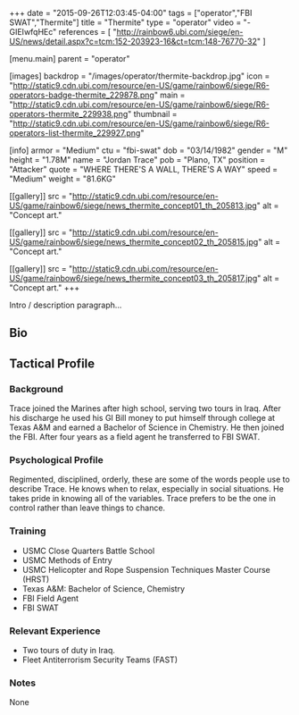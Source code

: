 +++
date = "2015-09-26T12:03:45-04:00"
tags = ["operator","FBI SWAT","Thermite"]
title = "Thermite"
type = "operator"
video = "-GIEIwfqHEc"
references = [
  "http://rainbow6.ubi.com/siege/en-US/news/detail.aspx?c=tcm:152-203923-16&ct=tcm:148-76770-32"
]

[menu.main]
  parent = "operator"

[images]
  backdrop = "/images/operator/thermite-backdrop.jpg"
  icon = "http://static9.cdn.ubi.com/resource/en-US/game/rainbow6/siege/R6-operators-badge-thermite_229878.png"
  main = "http://static9.cdn.ubi.com/resource/en-US/game/rainbow6/siege/R6-operators-thermite_229938.png"
  thumbnail = "http://static9.cdn.ubi.com/resource/en-US/game/rainbow6/siege/R6-operators-list-thermite_229927.png"

[info]
  armor = "Medium"
  ctu = "fbi-swat"
  dob = "03/14/1982"
  gender = "M"
  height = "1.78M"
  name = "Jordan Trace"
  pob = "Plano, TX"
  position = "Attacker"
  quote = "WHERE THERE'S A WALL, THERE'S A WAY"
  speed = "Medium"
  weight = "81.6KG"

[[gallery]]
  src = "http://static9.cdn.ubi.com/resource/en-US/game/rainbow6/siege/news_thermite_concept01_th_205813.jpg"
  alt = "Concept art."

[[gallery]]
  src = "http://static9.cdn.ubi.com/resource/en-US/game/rainbow6/siege/news_thermite_concept02_th_205815.jpg"
  alt = "Concept art."

[[gallery]]
  src = "http://static9.cdn.ubi.com/resource/en-US/game/rainbow6/siege/news_thermite_concept03_th_205817.jpg"
  alt = "Concept art."
+++

Intro / description paragraph...<!--more-->

## Bio

## Tactical Profile

### Background

Trace joined the Marines after high school, serving two tours in Iraq. After his discharge he used his GI Bill money to put himself through college at Texas A&M and earned a Bachelor of Science in Chemistry. He then joined the FBI. After four years as a field agent he transferred to FBI SWAT.

### Psychological Profile

Regimented, disciplined, orderly, these are some of the words people use to describe Trace. He knows when to relax, especially in social situations. He takes pride in knowing all of the variables. Trace prefers to be the one in control rather than leave things to chance.

### Training

* USMC Close Quarters Battle School
* USMC Methods of Entry
* USMC Helicopter and Rope Suspension Techniques Master Course (HRST)
* Texas A&M: Bachelor of Science, Chemistry
* FBI Field Agent
* FBI SWAT

### Relevant Experience

* Two tours of duty in Iraq.
* Fleet Antiterrorism Security Teams (FAST)

### Notes

None
